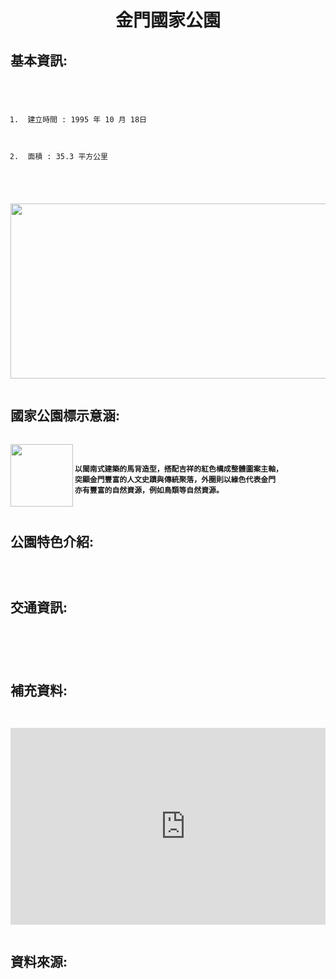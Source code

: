 <center><h1 class="header-level-1" >金門國家公園</h1></center>
<p>
  
 <style>
  html {
    height: 100%;
  }

  body {
    background-image: url("https://png.pngtree.com/thumb_back/fw800/back_pic/04/08/98/405814a2ba920b1.jpg");
    background-repeat: no-repeat;
    background-attachment: fixed;
    background-position: center;
    background-size: cover;
  }
</style>

<h2 class="header-level-2" >基本資訊:</h2>

<pre class="highlight"><code>
<ol>
  <li><a> 建立時間 : 1995 年 10 月 18日 </a></li>
  
  <li><a> 面積 : 35.3 平方公里 </a></li>
 </ol>

<img id="comp-ja6kq5fb1imgimage" style="width: 560px; height: 280px;" src="http://images.china.cn/attachement/jpg/site1007/20110804/0013729e78490fa4c43412.jpg" data-type="image">

</code></pre>


<h2 class="header-level-2" >國家公園標示意涵:</h2>

<pre class="highlight"><code>
<img align="left" style="width: 100px; height: 100px;" src="https://upload.wikimedia.org/wikipedia/commons/thumb/7/7c/Kinmen_National_Park_Headquarters_Logo.svg/2000px-Kinmen_National_Park_Headquarters_Logo.svg.png" data-type="image">
<h4>以閩南式建築的馬背造型，搭配吉祥的紅色構成整體圖案主軸，
突顯金門豐富的人文史蹟與傳統聚落，外圈則以綠色代表金門
亦有豐富的自然資源，例如鳥類等自然資源。</h4>
</code></pre>


<h2 class="header-level-2" >公園特色介紹:</h2>

<pre class="highlight"><code>

</code></pre>


<h2 class="header-level-2" >交通資訊:</h2>

<pre class="highlight"><code>



</code></pre>


<h2 class="header-level-2" >補充資料:</h2>

<pre class="highlight"><code>

<iframe width="560" height="315" src="https://www.youtube.com/embed/eJoEg2TCDag" frameborder="0" allow="accelerometer; autoplay; encrypted-media; gyroscope; picture-in-picture" allowfullscreen></iframe>

</code></pre>


<h2 class="header-level-2" >資料來源:</h2>

<pre class="highlight"><code>

</code></pre>

